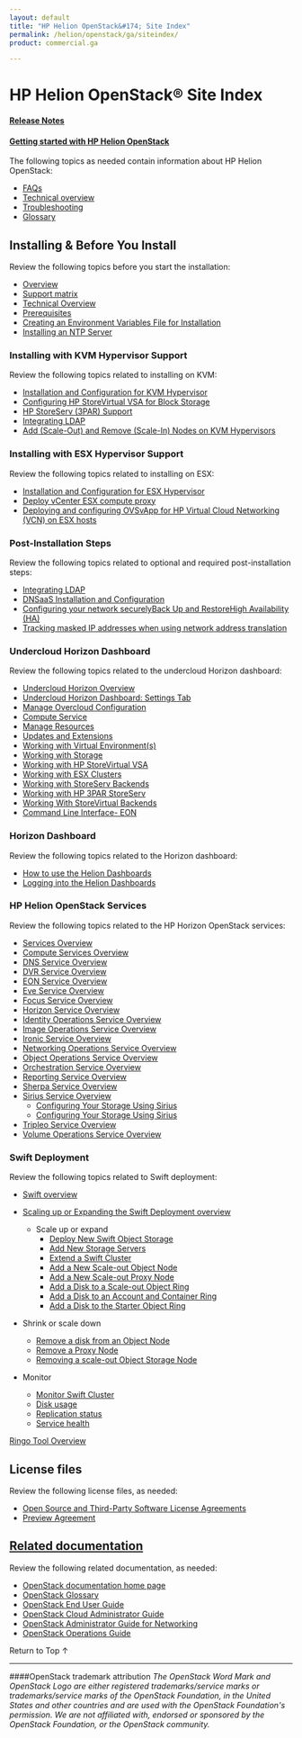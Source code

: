 ```yaml
---
layout: default
title: "HP Helion OpenStack&#174; Site Index"
permalink: /helion/openstack/ga/siteindex/
product: commercial.ga

---
```

<!--PUBLISHED-->

<script>

function PageRefresh {
onLoad="window.refresh"
}

PageRefresh();

</script>

<!--
<p style="font-size: small;"> <a href="/helion/openstack/3rd-party-license-agreements/">&#9664; PREV</a> | <a href="/helion/openstack/">&#9650; UP</a> | NEXT &#9654; </p>
-->

# HP Helion OpenStack&#174; Site Index

#### [Release Notes](/helion/openstack/ga/release-notes/) 

#### [Getting started with HP Helion OpenStack](/helion/openstack/)

The following topics as needed contain information about HP Helion OpenStack:

- [FAQs](/helion/openstack/ga/faq/)  
- [Technical overview](/helion/openstack/ga/technical-overview/)
- [Troubleshooting](/helion/openstack/services/ga/troubleshooting/)
- [Glossary](/helion/openstack/ga/glossary/)


## Installing &amp; Before You Install

Review the following topics before you start the installation:

- [Overview](/helion/openstack/ga/install-overview/) 
- [Support matrix](/helion/openstack/ga/support-matrix/)
- [Technical Overview](/helion/openstack/ga/technical-overview/)
- [Prerequisites](/helion/openstack/ga/install/prereqs/)
- [Creating an Environment Variables File for Installation](/helion/openstack/ga/install/envars/)
- [Installing an NTP Server](/helion/openstack/ga/install/ntp/)


### Installing with KVM Hypervisor Support

Review the following topics related to installing on KVM:

- [Installation and Configuration for KVM Hypervisor](/helion/openstack/ga/install/kvm/)
- [Configuring HP StoreVirtual VSA for Block Storage](/helion/openstack/ga/install/vsa/)
- [HP StoreServ (3PAR) Support](/helion/openstack/ga/install/3par/)
- [Integrating LDAP](/helion/openstack/ga/install/ldap/)
- [Add (Scale-Out) and Remove (Scale-In) Nodes on KVM Hypervisors](/helion/openstack/ga/install/add/nodes/)

### Installing with ESX Hypervisor Support

Review the following topics related to installing on ESX:

- [Installation and Configuration for ESX Hypervisor](/helion/openstack/ga/install/esx/)
- [Deploy vCenter ESX compute proxy](/helion/openstack/ga/install/esx/proxy/)
- [Deploying and configuring OVSvApp for HP Virtual Cloud Networking (VCN) on ESX hosts](/helion/openstack/ga/install/ovsvapp/)


### Post-Installation Steps

Review the following topics related to optional and required post-installation steps:

- [Integrating LDAP](/helion/openstack/ga/install/ldap/)
- [DNSaaS Installation and Configuration](/helion/openstack/ga/install/dnsaas/)
- [Configuring your network securely](/helion/openstack/ga/install/security/)[Back Up and Restore](/helion/openstack/ga/backup.restore/)[High Availability (HA)](/helion/openstack/ga/high-availability/)
- [Tracking masked IP addresses when using network address translation](/helion/openstack/ga/maskedIP/)

### Undercloud Horizon Dashboard

Review the following topics related to the undercloud Horizon dashboard:

- [Undercloud Horizon Overview](/helion/openstack/ga/undercloud/horizon/overview/)
- [Undercloud Horizon Dashboard: Settings Tab](/helion/openstack/ga/undercloud/admin/settings/)
- [Manage Overcloud Configuration](/helion/openstack/ga/undercloud/oc/config/)
- [Compute Service](/helion/openstack/ga/undercloud/resource/esx/compute/)
- [Manage Resources](/helion/openstack/ga/undercloud/manage/resources/overview/)
- [Updates and Extensions](/helion/openstack/ga/undercloud/admin/updates-and-extension/)
- [Working with Virtual Environment(s)](/helion/openstack/ga/undercloud/resource/esx/)
- [Working with Storage](/helion/openstack/ga/undercloud/manage/resources/storage/)
- [Working with HP StoreVirtual VSA](/helion/openstack/ga/undercloud/storage/storevirtual/)
- [Working with ESX Clusters](/helion/openstack/ga/undercloud/oc/config/esx/)
- [Working with StoreServ Backends](/helion/openstack/ga/undercloud/oc/config/storeserv/)
- [Working with HP 3PAR StoreServ](/helion/openstack/ga/undercloud/storage/storeserv/)
- [Working With StoreVirtual Backends](/helion/openstack/ga/undercloud/oc/config/storevirtual/)
- [Command Line Interface- EON](/helion/openstack/ga/undercloud/eon/cli/)

### Horizon Dashboard

Review the following topics related to the Horizon dashboard:

- [How to use the Helion Dashboards](/helion/openstack/ga/dashboard/how-works/)
- [Logging into the Helion Dashboards](/helion/openstack/ga/dashboard/login/)


### HP Helion OpenStack Services ###

Review the following topics related to the HP Horizon OpenStack services:

- [Services Overview](/helion/openstack/ga/services/overview/)
- [Compute Services Overview](/helion/openstack/services/ga/compute/overview/)
- [DNS Service Overview](/helion/openstack/ga/services/dns/overview/)
- [DVR Service Overview](/helion/openstack/ga/services/dvr/overview/)
- [EON Service Overview](/helion/openstack/ga/services/eon/overview/)
- [Eve Service Overview](/helion/openstack/ga/services/eve/overview/)
- [Focus Service Overview](/helion/openstack/ga/services/focus/overview/)
- [Horizon Service Overview](/helion/openstack/ga/services/horizon/overview/)
- [Identity Operations Service Overview](/helion/openstack/ga/services/identity/overview/)
- [Image Operations Service Overview](/helion/openstack/ga/services/imaging/overview/)
- [Ironic Service Overview](/helion/openstack/ga/services/ironic/overview/)
- [Networking Operations Service Overview](/helion/openstack/ga/services/networking/overview/)
- [Object Operations Service Overview](/helion/openstack/ga/services/object/overview/)
- [Orchestration Service Overview](/helion/openstack/ga/services/orchestration/overview/)
- [Reporting Service Overview](/helion/openstack/ga/services/reporting/overview/)
- [Sherpa Service Overview](/helion/openstack/ga/services/sherpa/overview/)
- [Sirius Service Overview](/helion/openstack/ga/services/sirius/overview/)
	- [Configuring Your Storage Using Sirius](/helion/openstack/ga/sirius/cli/workflow)
	- [Configuring Your Storage Using Sirius](/helion/openstack/ga/sirius-cli/)
- [Tripleo Service Overview](/helion/openstack/ga/services/tripleo/overview/)
- [Volume Operations Service Overview](/helion/openstack/ga/services/volume/overview/)


### Swift Deployment ###

Review the following topics related to Swift deployment:

- [Swift overview](helion/openstack/ga/services/object/overview/)
- [Scaling up or Expanding the Swift Deployment overview](helion/openstack/ga/services/object/overview/scale-out-swift/)

	- Scale up or expand 
		- [Deploy New Swift Object Storage](/helion/openstack/ga/services/swift/deployment-scale-out/)
		- [Add New Storage Servers](/helion/openstack/ga/services/swift/provision-nodes)
		- [Extend a Swift Cluster](/helion/openstack/ga/services/object/swift/expand-cluster/)
		- [Add a New Scale-out Object Node](/helion/openstack/ga/services/swift/deployment/add-disk-object-node/)
		- [Add a New Scale-out Proxy Node](/helion/openstack/ga/services/swift/deployment/add-proxy-node/)
		- [Add a Disk to a Scale-out Object Ring](/helion/openstack/ga/services/swift/deployment/add-disk-scale-out/)
		- [Add a Disk to an Account and Container Ring](/helion/openstack/ga/services/swift/deployment/add-disk-account-container/)
		- [Add a Disk to the Starter Object Ring](/helion/openstack/ga/services/swift/deployment/add-disk-starter/)

- Shrink or scale down

	- [Remove a disk from an Object Node](/helion/openstack/ga/services/swift/deployment/remove-existing-disk/)
	- [Remove a Proxy Node](/helion/openstack/ga/services/swift/deployment/remove-proxy-node/)
	- [Removing a scale-out Object Storage Node](/helion/openstack/ga/services/swift/deployment/remove-scale-out-object-node/)

- Monitor
	- [Monitor Swift Cluster](/helion/openstack/ga/services/object/swift/Monitor-cluster/)
	- [Disk usage](/helion/openstack/ga/services/object/swift/Monitor-disk/)
	- [Replication status](/helion/openstack/ga/services/object/swift/replica-status/)
	- [Service health](/helion/openstack/ga/services/object/swift/health-check/)

[Ringo Tool Overview](/helion/openstack/GA1/services/object/pyringos/)

## License files

Review the following license files, as needed:

- [Open Source and Third-Party Software License Agreements](/helion/openstack/ga/3rd-party-license-agreements/)
- [Preview Agreement](/helion/openstack/ga/eula/)
 
## [Related documentation](/helion/openstack/related-links)

Review the following related documentation, as needed:
 
* [OpenStack documentation home page](http://docs.openstack.org/)
* [OpenStack Glossary](http://docs.openstack.org/glossary/content/glossary.html)
* [OpenStack End User Guide](http://docs.openstack.org/user-guide/content/index.html)
* [OpenStack Cloud Administrator Guide](http://docs.openstack.org/trunk/openstack-compute/admin/content/index.html)
* [OpenStack Administrator Guide for Networking](http://docs.openstack.org/admin-guide-cloud/content/ch_networking.html)
* [OpenStack Operations Guide](http://docs.openstack.org/trunk/openstack-ops/content/index.html)

<a href="#top" style="padding:14px 0px 14px 0px; text-decoration: none;"> Return to Top &#8593; </a>
 
----
####OpenStack trademark attribution
*The OpenStack Word Mark and OpenStack Logo are either registered trademarks/service marks or trademarks/service marks of the OpenStack Foundation, in the United States and other countries and are used with the OpenStack Foundation's permission. We are not affiliated with, endorsed or sponsored by the OpenStack Foundation, or the OpenStack community.*
